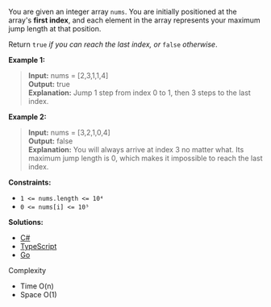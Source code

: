You are given an integer array `nums`. You are initially positioned at the array's **first index**, and each element in the array represents your maximum jump length at that position.

Return `true` _if you can reach the last index, or_ `false` _otherwise_.

**Example 1:**

> **Input:** nums = [2,3,1,1,4]  
> **Output:** true  
> **Explanation:** Jump 1 step from index 0 to 1, then 3 steps to the last index.

**Example 2:**

> **Input:** nums = [3,2,1,0,4]  
> **Output:** false  
> **Explanation:** You will always arrive at index 3 no matter what. Its maximum jump length is 0, which makes it impossible to reach the last index.

**Constraints:**

- `1 <= nums.length <= 10⁴`
- `0 <= nums[i] <= 10⁵`

**Solutions:**

- [C#](/array-string/jump-game/jump-game.cs)
- [TypeScript](/array-string/jump-game/jump-game.ts)
- [Go](/array-string/jump-game/jump-game.go)

Complexity
- Time O(n)
- Space O(1)